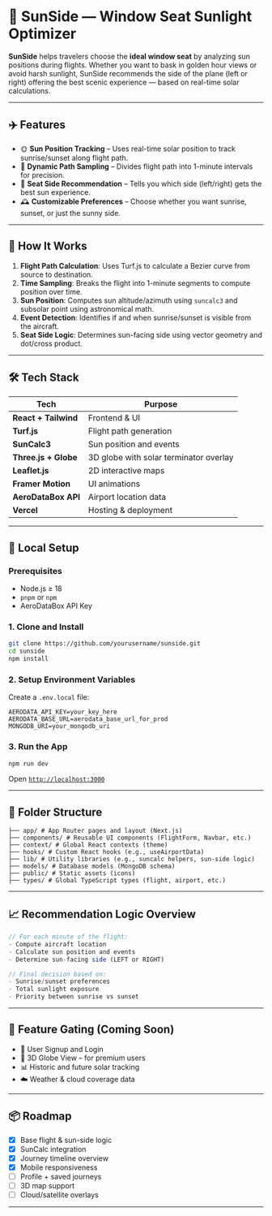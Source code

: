 # 🌅 SunSide — Window Seat Sunlight Optimizer

**SunSide** helps travelers choose the **ideal window seat** by analyzing sun positions during flights. Whether you want to bask in golden hour views or avoid harsh sunlight, SunSide recommends the side of the plane (left or right) offering the best scenic experience — based on real-time solar calculations.

---

## ✈️ Features

- 🌞 **Sun Position Tracking** – Uses real-time solar position to track sunrise/sunset along flight path.
- 🧭 **Dynamic Path Sampling** – Divides flight path into 1-minute intervals for precision.
- 💺 **Seat Side Recommendation** – Tells you which side (left/right) gets the best sun experience.
- 🕰️ **Customizable Preferences** – Choose whether you want sunrise, sunset, or just the sunny side.

---

## 🧠 How It Works

1. **Flight Path Calculation**: Uses Turf.js to calculate a Bezier curve from source to destination.
2. **Time Sampling**: Breaks the flight into 1-minute segments to compute position over time.
3. **Sun Position**: Computes sun altitude/azimuth using `suncalc3` and subsolar point using astronomical math.
4. **Event Detection**: Identifies if and when sunrise/sunset is visible from the aircraft.
5. **Seat Side Logic**: Determines sun-facing side using vector geometry and dot/cross product.

---

## 🛠️ Tech Stack

| Tech                | Purpose                                   |
|---------------------|-------------------------------------------|
| **React + Tailwind**| Frontend & UI                             |
| **Turf.js**         | Flight path generation                    |
| **SunCalc3**        | Sun position and events                   |
| **Three.js + Globe**| 3D globe with solar terminator overlay    |
| **Leaflet.js**      | 2D interactive maps                       |
| **Framer Motion**   | UI animations                             |
| **AeroDataBox API** | Airport location data                     |
| **Vercel**          | Hosting & deployment                      |

---

## 🧪 Local Setup

### Prerequisites

- Node.js ≥ 18
- `pnpm` or `npm`
- AeroDataBox API Key

### 1. Clone and Install

```bash
git clone https://github.com/yourusername/sunside.git
cd sunside
npm install
````

### 2. Setup Environment Variables

Create a `.env.local` file:

```env
AERODATA_API_KEY=your_key_here
AERODATA_BASE_URL=aerodata_base_url_for_prod
MONGODB_URI=your_mongodb_uri

```

### 3. Run the App

```bash
npm run dev
```

Open [`http://localhost:3000`](http://localhost:3000)

---

## 📁 Folder Structure

```
├── app/ # App Router pages and layout (Next.js)
├── components/ # Reusable UI components (FlightForm, Navbar, etc.)
├── context/ # Global React contexts (theme)
├── hooks/ # Custom React hooks (e.g., useAirportData)
├── lib/ # Utility libraries (e.g., suncalc helpers, sun-side logic)
├── models/ # Database models (MongoDB schema)
├── public/ # Static assets (icons)
├── types/ # Global TypeScript types (flight, airport, etc.)

```

---

## 📈 Recommendation Logic Overview

```ts
// For each minute of the flight:
- Compute aircraft location
- Calculate sun position and events
- Determine sun-facing side (LEFT or RIGHT)

// Final decision based on:
- Sunrise/sunset preferences
- Total sunlight exposure
- Priority between sunrise vs sunset
```

---

## 🔐 Feature Gating (Coming Soon)

* 👤 User Signup and Login
* 🌅 3D Globe View – for premium users
* 📊 Historic and future solar tracking
* ☁️ Weather & cloud coverage data

---

## 📦 Roadmap

* [x] Base flight & sun-side logic
* [x] SunCalc integration
* [x] Journey timeline overview
* [x] Mobile responsiveness
* [ ] Profile + saved journeys
* [ ] 3D map support
* [ ] Cloud/satellite overlays

---
